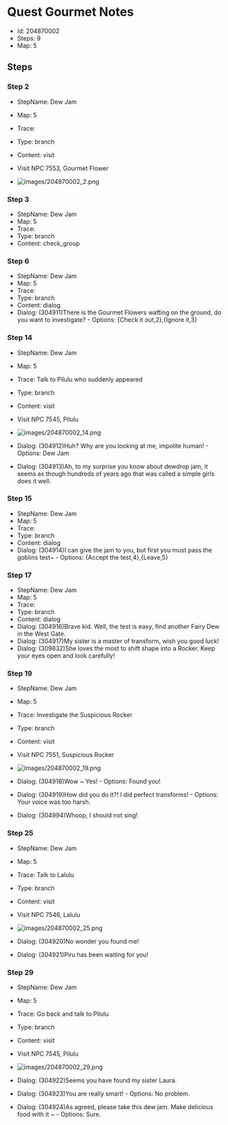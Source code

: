 # Quest Gourmet Notes

- Id: 204870002
- Steps: 9
- Map: 5

## Steps

### Step 2
- StepName:  Dew Jam
- Map:  5
- Trace:  
- Type:  branch
- Content:  visit
- Visit NPC 7553, Gourmet Flower

- ![images/204870002_2.png](images/204870002_2.png)


### Step 3
- StepName:  Dew Jam
- Map:  5
- Trace:  
- Type:  branch
- Content:  check_group


### Step 6
- StepName:  Dew Jam
- Map:  5
- Trace:  
- Type:  branch
- Content:  dialog
- Dialog: (304911)There is the Gourmet Flowers wafting on the ground, do you want to investigate? - Options: {Check it out,2},{Ignore it,3}


### Step 14
- StepName:  Dew Jam
- Map:  5
- Trace:  Talk to Pilulu who suddenly appeared
- Type:  branch
- Content:  visit
- Visit NPC 7545, Pilulu

- ![images/204870002_14.png](images/204870002_14.png)
- Dialog: (304912)Huh? Why are you looking at me, impolite human! - Options: Dew Jam
- Dialog: (304913)Ah, to my surprise you know about dewdrop jam, it seems as though hundreds of years ago that was called a simple girls does it well.


### Step 15
- StepName:  Dew Jam
- Map:  5
- Trace:  
- Type:  branch
- Content:  dialog
- Dialog: (304914)I can give the jam to you, but first you must pass the goblins test~ - Options: {Accept the test,4},{Leave,5}


### Step 17
- StepName:  Dew Jam
- Map:  5
- Trace:  
- Type:  branch
- Content:  dialog
- Dialog: (304916)Brave kid. Well, the test is easy, find another Fairy Dew in the West Gate.
- Dialog: (304917)My sister is a master of transform, wish you good luck!
- Dialog: (309832)She loves the most to shift shape into a Rocker. Keep your eyes open and look carefully!


### Step 19
- StepName:  Dew Jam
- Map:  5
- Trace:  Investigate the Suspicious Rocker
- Type:  branch
- Content:  visit
- Visit NPC 7551, Suspicious Rocker

- ![images/204870002_19.png](images/204870002_19.png)
- Dialog: (304918)Wow ~ Yes! - Options: Found you!
- Dialog: (304919)How did you do it?! I did perfect transforms! - Options: Your voice was too harsh.
- Dialog: (304994)Whoop, I should not sing!


### Step 25
- StepName:  Dew Jam
- Map:  5
- Trace:  Talk to Lalulu
- Type:  branch
- Content:  visit
- Visit NPC 7546, Lalulu

- ![images/204870002_25.png](images/204870002_25.png)
- Dialog: (304920)No wonder you found me!
- Dialog: (304921)Piru has been waiting for you!


### Step 29
- StepName:  Dew Jam
- Map:  5
- Trace:  Go back and talk to Pilulu
- Type:  branch
- Content:  visit
- Visit NPC 7545, Pilulu

- ![images/204870002_29.png](images/204870002_29.png)
- Dialog: (304922)Seems you have found my sister Laura.
- Dialog: (304923)You are really smart! - Options: No problem.
- Dialog: (304924)As agreed, please take this dew jam. Make delicious food with it ~ - Options: Sure.


